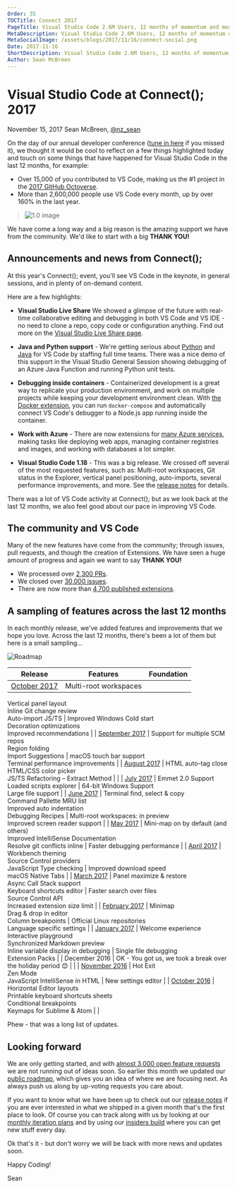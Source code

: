 ```yaml
---
Order: 35
TOCTitle: Connect 2017
PageTitle: Visual Studio Code 2.6M Users, 12 months of momentum and more to come.
MetaDescription: Visual Studio Code 2.6M Users, 12 months of momentum and more to come.
MetaSocialImage: /assets/blogs/2017/11/16/connect-social.png
Date: 2017-11-16
ShortDescription: Visual Studio Code 2.6M Users, 12 months of momentum and more to come. A summary of news from Connect(); 2017
Author: Sean McBreen
---
```


# Visual Studio Code at Connect(); 2017

November 15, 2017 Sean McBreen, [@nz_sean](https://twitter.com/nz_sean)

On the day of our annual developer conference ([tune in here](https://www.microsoft.com/en-us/connectevent) if you missed it), we thought it would be cool to reflect on a few things highlighted today and touch on some things that have happened for Visual Studio Code in the last 12 months, for example:

* Over 15,000 of you contributed to VS Code, making us the #1 project in the [2017 GitHub Octoverse](https://octoverse.github.com/).
* More than 2,600,000 people use VS Code every month, up by over 160% in the last year.
> ![1.0 image](metrics.svg)

We have come a long way and a big reason is the amazing support we have from the community. We'd like to start with a big **THANK YOU!**

## Announcements and news from Connect();

At this year's Connect(); event, you'll see VS Code in the keynote, in general sessions, and in plenty of on-demand content.

Here are a few highlights:

* **Visual Studio Live Share** We showed a glimpse of the future with real-time collaborative editing and debugging in both VS Code and VS IDE - no need to clone a repo, copy code or configuration anything. Find out more on the [Visual Studio Live Share page](/visual-studio-live-share).

* **Java and Python support** - We're getting serious about [Python](/docs/languages/python) and [Java](/docs/languages/java) for VS Code by staffing full time teams.  There was a nice demo of this support in the Visual Studio General Session showing debugging of an Azure Java Function and running Python unit tests.

* **Debugging inside containers** - Containerized development is a great way to replicate your production environment, and work on multiple projects while keeping your development environment clean. With [the Docker extension](https://marketplace.visualstudio.com/items?itemName=ms-azuretools.vscode-docker), you can run `docker-compose` and automatically connect VS Code's debugger to a Node.js app running inside the container.

* **Work with Azure** - There are now extensions for [many Azure services](https://marketplace.visualstudio.com/search?target=VSCode&category=Azure&sortBy=Downloads), making tasks like deploying web apps, managing container registries and images, and working with databases a lot simpler.

* **Visual Studio Code 1.18** - This was a big release. We crossed off several of the most requested features, such as: Multi-root workspaces, Git status in the Explorer, vertical panel positioning, auto-imports, several performance improvements, and more. See the [release notes](https://code.visualstudio.com/updates/v1_18) for details.

There was a lot of VS Code activity at Connect(); but as we look back at the last 12 months, we also feel good about our pace in improving VS Code.

## The community and VS Code

Many of the new features have come from the community; through issues, pull requests, and though the creation of Extensions. We have seen a huge amount of progress and again we want to say **THANK YOU!**

* We processed over [2,300 PRs](https://github.com/microsoft/vscode/pulls?q=is%3Apr+is%3Aclosed).
* We closed over [30,000 issues](https://github.com/microsoft/vscode/issues?q=is%3Aissue+is%3Aclosed).
* There are now more than [4,700 published extensions](https://marketplace.visualstudio.com/search?target=VSCode&category=All%20categories&sortBy=Downloads).

## A sampling of features across the last 12 months

In each monthly release, we've added features and improvements that we hope you love. Across the last 12 months, there's been a lot of them but here is a small sampling...

![Roadmap](roadmap.svg)

| Release                         | Features                                                                                                                  | Foundation                                                                        |
| ------------------------------- | ------------------------------------------------------------------------------------------------------------------------- | --------------------------------------------------------------------------------- |
| [October 2017](/updates/v1_18)  | Multi-root workspaces   
Vertical panel layout   
Inline Git change review   
Auto-import JS/TS                           | Improved Windows Cold start  
Decoration optimizations  
Improved recommendations |
| [September 2017](/updates/v1_)  | Support for multiple SCM repos   
Region folding   
Import Suggestions                                                    | macOS touch bar support  
Terminal performance improvements                       |
| [August 2017](/updates/v1_17)   | HTML auto-tag close   
HTML/CSS color picker   
JS/TS Refactoring – Extract Method                                        |                                                                                   |
| [July 2017](/updates/v1_16)     | Emmet 2.0 Support  
Loaded scripts explorer                                                                               | 64-bit Windows Support   
Large file support                                      |
| [June 2017](/updates/v1_15)     | Terminal find, select & copy  
Command Pallette MRU list   
Improved auto indentation   
Debugging Recipes                | Multi-root workspaces: in preview   
Improved screen reader support               |
| [May 2017](/updates/v1_13)      | Mini-map on by default (and others)   
Improved IntelliSense Documentation   
Resolve git conflicts inline                | Faster debugging performance                                                      |
| [April 2017](/updates/v1_12)    | Workbench theming   
Source Control providers   
JavaScript Type checking                                                 | Improved download speed  
macOS Native Tabs                                       |
| [March 2017](/updates/v1_11)    | Panel maximize & restore   
Async Call Stack support  
Keyboard shortcuts editor                                          | Faster search over files  
Source Control API  
Increased extension size limit    |
| [February 2017](/updates/v1_10) | Minimap   
Drag & drop in editor   
Column breakpoints                                                                    | Official Linux repositories  
Language specific settings                          |
| [January 2017](/updates/v1_9)   | Welcome experience   
Interactive playground   
Synchronized Markdown preview   
Inline variable display in debugging     | Single file debugging  
Extension Packs                                           |
| December 2016                   | OK - You got us, we took a break over the holiday period 😊                                                                |                                                                                   |
| [November 2016](/updates/v1_8)  | Hot Exit   
Zen Mode   
JavaScript IntelliSense in HTML                                                                   | New settings editor                                                               |
| [October 2016](/updates/v1_7)   | Horizontal Editor layouts   
Printable keyboard shortcuts sheets   
Conditional breakpoints   
Keymaps for Sublime & Atom |                                                                                   |

Phew - that was a long list of updates.

## Looking forward
We are only getting started, and with [almost 3,000 open feature requests](https://github.com/microsoft/vscode/issues?q=is%3Aopen+is%3Aissue+label%3Afeature-request+sort%3Areactions-%2B1-desc) we are not running out of ideas soon.  So earlier this month we updated our [public roadmap](https://github.com/microsoft/vscode/wiki/Roadmap), which gives you an idea of where we are focusing next.  As always push us along by up-voting requests you care about.

If you want to know what we have been up to check out our [release notes](https://code.visualstudio.com/updates) if you are ever interested in what we shipped in a given month that's the first place to look.  Of course you can track along with us by looking at our [monthly iteration plans](https://github.com/microsoft/vscode/wiki/Iteration-Plans) and by using our [insiders build](https://code.visualstudio.com/insiders/) where you can get new stuff every day.

Ok that's it - but don't worry we will be back with more news and updates soon.

Happy Coding!

Sean
